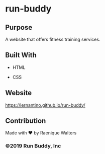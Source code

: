 # run-buddy



## Purpose
A website that offers fitness training services.

## Built With
* HTML

* CSS

## Website
https://lernantino.github.io/run-buddy/

## Contribution
Made with ❤️ by Raenique Walters

### ©️2019 Run Buddy, Inc
